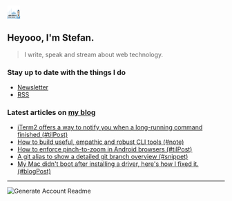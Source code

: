<img alt width="30" height="30" src="https://raw.githubusercontent.com/stefanjudis/stefanjudis/main/screenshot.png">

## Heyooo, I'm Stefan.

> I write, speak and stream about web technology.

### Stay up to date with the things I do

- [Newsletter](https://www.stefanjudis.com/newsletter/)
- [RSS](https://www.stefanjudis.com/feeds/)

### Latest articles on [my blog](https://www.stefanjudis.com)

<!-- BLOG-POST-LIST:START -->
- [iTerm2 offers a way to notify you when a long-running command finished (#tilPost)](https://www.stefanjudis.com/today-i-learned/iterm2-offers-a-way-to-notify-you-when-a-long-running-command-finished/)
- [How to build useful, empathic and robust CLI tools (#note)](https://www.stefanjudis.com/notes/how-to-build-useful-empathic-and-robust-cli-tools/)
- [How to enforce pinch-to-zoom in Android browsers (#tilPost)](https://www.stefanjudis.com/today-i-learned/how-to-enforce-pinch-to-zoom-in-android-browsers/)
- [A git alias to show a detailed git branch overview (#snippet)](https://www.stefanjudis.com/snippets/a-git-alias-to-show-a-detailed-git-branch-overview/)
- [My Mac didn't boot after installing a driver, here's how I fixed it. (#blogPost)](https://www.stefanjudis.com/blog/my-mac-didnt-boot-after-installing-a-driver-heres-how-i-fixed-it/)
<!-- BLOG-POST-LIST:END -->

---

![Generate Account Readme](https://github.com/stefanjudis/stefanjudis/workflows/Generate%20Account%20Readme/badge.svg)
